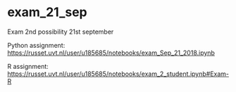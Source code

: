 # exam_21_sep
Exam 2nd possibility 21st september

Python assignment: https://russet.uvt.nl/user/u185685/notebooks/exam_Sep_21_2018.ipynb

R assignment: https://russet.uvt.nl/user/u185685/notebooks/exam_2_student.ipynb#Exam-R
